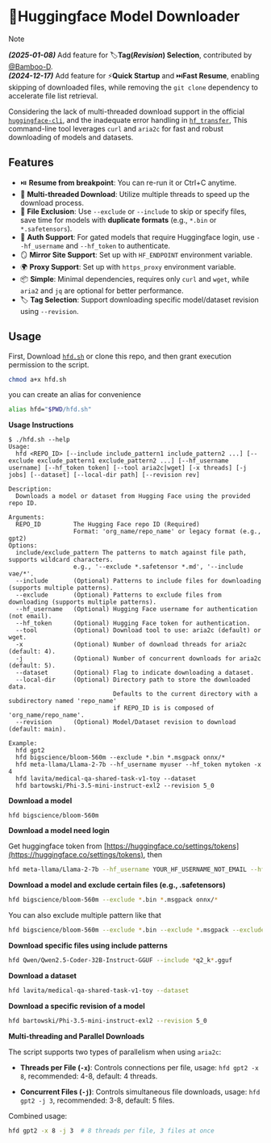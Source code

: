 # 🤗Huggingface Model Downloader

> [!Note]  
> ***(2025-01-08)*** Add feature for 🏷️**Tag(***Revision***) Selection**, contributed by [@Bamboo-D](https://gist.github.com/Bamboo-D/8875a46c8d201af221b631f1936f6fff).  
> ***(2024-12-17)*** Add feature for ⚡**Quick Startup** and ⏭️**Fast Resume**, enabling skipping of downloaded files, while removing the `git clone` dependency to accelerate file list retrieval.  

Considering the lack of multi-threaded download support in the official [`huggingface-cli`](https://huggingface.co/docs/huggingface_hub/guides/download#download-from-the-cli), and the inadequate error handling in [`hf_transfer`](https://github.com/huggingface/hf_transfer), This command-line tool leverages `curl` and `aria2c` for fast and robust downloading of models and datasets.

## Features
- ⏯️ **Resume from breakpoint**: You can re-run it or Ctrl+C anytime.
- 🚀 **Multi-threaded Download**: Utilize multiple threads to speed up the download process.
- 🚫 **File Exclusion**: Use `--exclude` or `--include` to skip or specify files, save time for models with **duplicate formats** (e.g., `*.bin` or `*.safetensors`).
- 🔐 **Auth Support**: For gated models that require Huggingface login, use `--hf_username` and `--hf_token` to authenticate.
- 🪞 **Mirror Site Support**: Set up with `HF_ENDPOINT` environment variable.
- 🌍 **Proxy Support**: Set up with `https_proxy` environment variable.
- 📦 **Simple**: Minimal dependencies, requires only `curl` and `wget`, while `aria2` and `jq` are optional for better performance.
- 🏷️ **Tag Selection**: Support downloading specific model/dataset revision using `--revision`.

## Usage
First, Download [`hfd.sh`](#file-hfd-sh) or clone this repo, and then grant execution permission to the script.
```bash
chmod a+x hfd.sh
```

you can create an alias for convenience
```bash
alias hfd="$PWD/hfd.sh"
```

**Usage Instructions**
```
$ ./hfd.sh --help
Usage:
  hfd <REPO_ID> [--include include_pattern1 include_pattern2 ...] [--exclude exclude_pattern1 exclude_pattern2 ...] [--hf_username username] [--hf_token token] [--tool aria2c|wget] [-x threads] [-j jobs] [--dataset] [--local-dir path] [--revision rev]

Description:
  Downloads a model or dataset from Hugging Face using the provided repo ID.

Arguments:
  REPO_ID         The Hugging Face repo ID (Required)
                  Format: 'org_name/repo_name' or legacy format (e.g., gpt2)
Options:
  include/exclude_pattern The patterns to match against file path, supports wildcard characters.
                  e.g., '--exclude *.safetensor *.md', '--include vae/*'.
  --include       (Optional) Patterns to include files for downloading (supports multiple patterns).
  --exclude       (Optional) Patterns to exclude files from downloading (supports multiple patterns).
  --hf_username   (Optional) Hugging Face username for authentication (not email).
  --hf_token      (Optional) Hugging Face token for authentication.
  --tool          (Optional) Download tool to use: aria2c (default) or wget.
  -x              (Optional) Number of download threads for aria2c (default: 4).
  -j              (Optional) Number of concurrent downloads for aria2c (default: 5).
  --dataset       (Optional) Flag to indicate downloading a dataset.
  --local-dir     (Optional) Directory path to store the downloaded data.
                             Defaults to the current directory with a subdirectory named 'repo_name'
                             if REPO_ID is is composed of 'org_name/repo_name'.
  --revision      (Optional) Model/Dataset revision to download (default: main).

Example:
  hfd gpt2
  hfd bigscience/bloom-560m --exclude *.bin *.msgpack onnx/*
  hfd meta-llama/Llama-2-7b --hf_username myuser --hf_token mytoken -x 4
  hfd lavita/medical-qa-shared-task-v1-toy --dataset
  hfd bartowski/Phi-3.5-mini-instruct-exl2 --revision 5_0
```
**Download a model**
```
hfd bigscience/bloom-560m
```

**Download a model need login**

Get huggingface token from [https://huggingface.co/settings/tokens](https://huggingface.co/settings/tokens), then
```bash
hfd meta-llama/Llama-2-7b --hf_username YOUR_HF_USERNAME_NOT_EMAIL --hf_token YOUR_HF_TOKEN
```
**Download a model and exclude certain files (e.g., .safetensors)**


```bash
hfd bigscience/bloom-560m --exclude *.bin *.msgpack onnx/*
```
You can also exclude multiple pattern like that
```bash
hfd bigscience/bloom-560m --exclude *.bin --exclude *.msgpack --exclude onnx/*
```

**Download specific files using include patterns**
```bash
hfd Qwen/Qwen2.5-Coder-32B-Instruct-GGUF --include *q2_k*.gguf
```

**Download a dataset**
```bash
hfd lavita/medical-qa-shared-task-v1-toy --dataset
```

**Download a specific revision of a model**
```bash
hfd bartowski/Phi-3.5-mini-instruct-exl2 --revision 5_0
```

**Multi-threading and Parallel Downloads**

The script supports two types of parallelism when using `aria2c`:

- **Threads per File (`-x`)**: Controls connections per file, usage: `hfd gpt2 -x 8`, recommended: 4-8, default: 4 threads.

- **Concurrent Files (`-j`)**: Controls simultaneous file downloads, usage: `hfd gpt2 -j 3`, recommended: 3-8, default: 5 files. 

Combined usage:
```bash
hfd gpt2 -x 8 -j 3  # 8 threads per file, 3 files at once
```